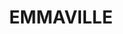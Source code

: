 ---
lastmod: '2025-04-06T06:05:20+00:00'
latitude: -29.36625
layout: suburb
longitude: 151.814675
postcode: '2371'
state: NSW
title: EMMAVILLE
url: /nsw/emmaville/
---